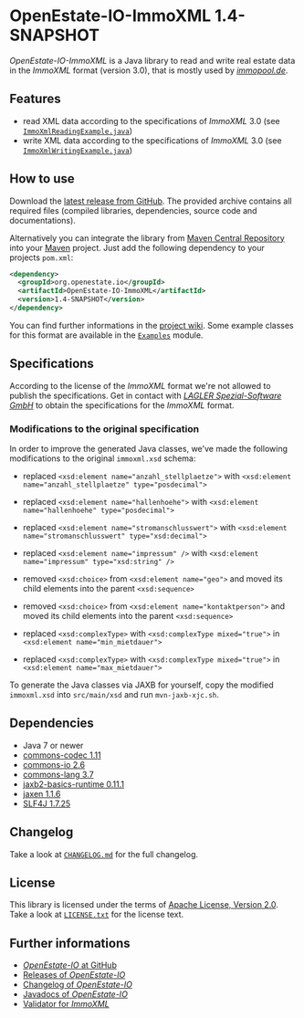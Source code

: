 OpenEstate-IO-ImmoXML 1.4-SNAPSHOT
==================================

*OpenEstate-IO-ImmoXML* is a Java library to read and write real estate data in
the *ImmoXML* format (version 3.0), that is mostly used by
[*immopool.de*](http://immopool.de).


Features
--------

-   read XML data according to the specifications of *ImmoXML* 3.0
    (see [`ImmoXmlReadingExample.java`](https://github.com/OpenEstate/OpenEstate-IO/blob/develop/Examples/src/main/java/org/openestate/io/examples/ImmoXmlReadingExample.java))
-   write XML data according to the specifications of *ImmoXML* 3.0
    (see [`ImmoXmlWritingExample.java`](https://github.com/OpenEstate/OpenEstate-IO/blob/develop/Examples/src/main/java/org/openestate/io/examples/ImmoXmlWritingExample.java))


How to use
----------

Download the [latest release from GitHub](https://github.com/OpenEstate/OpenEstate-IO/releases/latest).
The provided archive contains all required files (compiled libraries,
dependencies, source code and documentations).

Alternatively you can integrate the library from
[Maven Central Repository](http://search.maven.org/#search|ga|1|org.openestate.io)
into your [Maven](http://maven.apache.org/) project. Just add the following
dependency to your projects `pom.xml`:

```xml
<dependency>
  <groupId>org.openestate.io</groupId>
  <artifactId>OpenEstate-IO-ImmoXML</artifactId>
  <version>1.4-SNAPSHOT</version>
</dependency>
```

You can find further informations in the
[project wiki](https://github.com/OpenEstate/OpenEstate-IO/wiki/Usage-ImmoXML).
Some example classes for this format are available in the
[`Examples`](https://github.com/OpenEstate/OpenEstate-IO/tree/develop/Examples)
module.


Specifications
--------------

According to the license of the *ImmoXML* format we're not allowed to publish
the specifications. Get in contact with
[*LAGLER Spezial-Software GmbH*](https://www.lagler.de/) to obtain the
specifications for the *ImmoXML* format.


### Modifications to the original specification

In order to improve the generated Java classes, we've made the following
modifications to the original `immoxml.xsd` schema:

-   replaced `<xsd:element name="anzahl_stellplaetze">`
    with `<xsd:element name="anzahl_stellplaetze" type="posdecimal">`

-   replaced `<xsd:element name="hallenhoehe">`
    with `<xsd:element name="hallenhoehe" type="posdecimal">`

-   replaced `<xsd:element name="stromanschlusswert">`
    with `<xsd:element name="stromanschlusswert" type="xsd:decimal">`

-   replaced `<xsd:element name="impressum" />`
    with `<xsd:element name="impressum" type="xsd:string" />`

-   removed `<xsd:choice>` from `<xsd:element name="geo">`
    and moved its child elements into the parent `<xsd:sequence>`

-   removed `<xsd:choice>` from `<xsd:element name="kontaktperson">`
    and moved its child elements into the parent `<xsd:sequence>`

-   replaced `<xsd:complexType>` with `<xsd:complexType mixed="true">`
    in `<xsd:element name="min_mietdauer">`

-   replaced `<xsd:complexType>` with `<xsd:complexType mixed="true">`
    in `<xsd:element name="max_mietdauer">`

To generate the Java classes via JAXB for yourself, copy the modified
`immoxml.xsd` into `src/main/xsd` and run `mvn-jaxb-xjc.sh`.


Dependencies
------------

-   Java 7 or newer
-   [commons-codec 1.11](http://commons.apache.org/proper/commons-codec/)
-   [commons-io 2.6](http://commons.apache.org/proper/commons-io/)
-   [commons-lang 3.7](http://commons.apache.org/proper/commons-lang/)
-   [jaxb2-basics-runtime 0.11.1](https://github.com/highsource/jaxb2-basics)
-   [jaxen 1.1.6](http://jaxen.codehaus.org/)
-   [SLF4J 1.7.25](http://www.slf4j.org/)


Changelog
---------

Take a look at
[`CHANGELOG.md`](https://github.com/OpenEstate/OpenEstate-IO/blob/develop/CHANGELOG.md)
for the full changelog.


License
-------

This library is licensed under the terms of
[Apache License, Version 2.0](http://www.apache.org/licenses/LICENSE-2.0.html).
Take a look at
[`LICENSE.txt`](https://github.com/OpenEstate/OpenEstate-IO/blob/develop/LICENSE.txt)
for the license text.


Further informations
--------------------

-   [*OpenEstate-IO* at GitHub](https://github.com/OpenEstate/OpenEstate-IO)
-   [Releases of *OpenEstate-IO*](https://github.com/OpenEstate/OpenEstate-IO/releases)
-   [Changelog of *OpenEstate-IO*](https://github.com/OpenEstate/OpenEstate-IO/blob/develop/CHANGELOG.md)
-   [Javadocs of *OpenEstate-IO*](http://manual.openestate.org/OpenEstate-IO/)
-   [Validator for *ImmoXML*](http://validator.openestate.org/)
